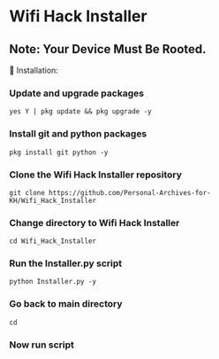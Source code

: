 
# Wifi Hack Installer
## Note: Your Device Must Be Rooted.
  
   🤟 Installation:

### Update and upgrade packages
```
yes Y | pkg update && pkg upgrade -y
```
### Install git and python packages
```
pkg install git python -y
```
### Clone the Wifi Hack Installer repository
```
git clone https://github.com/Personal-Archives-for-KH/Wifi_Hack_Installer
```
### Change directory to Wifi Hack Installer
```
cd Wifi_Hack_Installer
```
### Run the Installer.py script
```
python Installer.py -y
```
### Go back to main directory
```
cd
```
### Now run script
```

```
